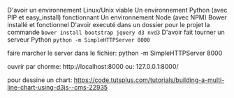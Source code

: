 D'avoir un environnement Linux/Unix viable
Un environnement Python (avec PIP et easy_install) fonctionnant
Un environnement Node (avec NPM)
Bower installé et fonctionnel
D'avoir executé dans un dossier pour le projet la commande `bower install bootstrap jquery d3 nvd3`
D'avoir fait tourner un serveur Python `python -m SimpleHTTPServer 8000`

faire marcher le server dans le fichier:
python -m SimpleHTTPServer 8000

ouvrir par chorme:
http://localhost:8000
ou:
127.0.0.1:8000/

pour dessine un chart:
https://code.tutsplus.com/tutorials/building-a-multi-line-chart-using-d3js--cms-22935
